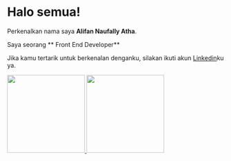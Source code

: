 # Halo semua! 

Perkenalkan nama saya **Alifan Naufally Atha**.<br>

Saya seorang ** Front End Developer** 
<br>

Jika kamu tertarik untuk berkenalan denganku, silakan ikuti akun [Linkedin](https://www.linkedin.com/in/alifan-naufally-atha-422411279/)ku ya.

<p align="left">
<a href="https://github.com/alifannaufallyatha">
  <img height="180em" src="https://github-readme-stats-eight-theta.vercel.app/api?username=alifannaufallyatha&show_icons=true&theme=algolia&include_all_commits=true&count_private=true"/>
  <img height="180em" src="https://github-readme-stats-eight-theta.vercel.app/api/top-langs/?username=alifannaufallyatha&layout=compact&theme=algolia"/>
</a>
</p>
